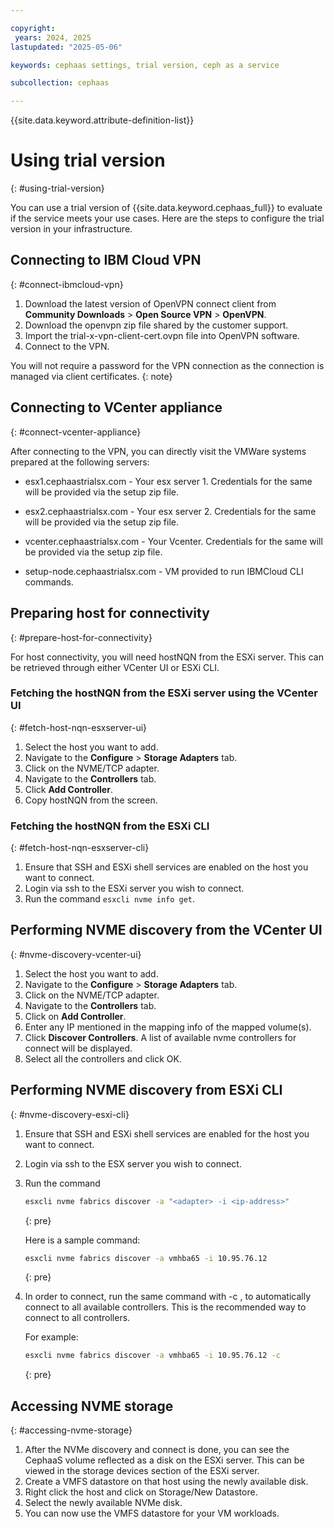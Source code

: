 ```yaml
---

copyright:
 years: 2024, 2025
lastupdated: "2025-05-06"

keywords: cephaas settings, trial version, ceph as a service

subcollection: cephaas

---
```


{{site.data.keyword.attribute-definition-list}}

# Using trial version
{: #using-trial-version}

You can use a trial version of {{site.data.keyword.cephaas_full}} to evaluate if the service meets your use cases. Here are the steps to configure the trial version in your infrastructure.

## Connecting to IBM Cloud VPN
{: #connect-ibmcloud-vpn}

1. Download the latest version of OpenVPN connect client from **Community Downloads** > **Open Source VPN** > **OpenVPN**.
2. Download the openvpn zip file shared by the customer support.
3. Import the trial-x-vpn-client-cert.ovpn file into OpenVPN software.
4. Connect to the VPN.
 
You will not require a password for the VPN connection as the connection is managed via client certificates.
{: note}

## Connecting to VCenter appliance
{: #connect-vcenter-appliance}

After connecting to the VPN, you can directly visit the VMWare systems prepared at the following servers:

- esx1.cephaastrialsx.com - Your esx server 1. Credentials for the same will be provided via the setup zip file.

- esx2.cephaastrialsx.com - Your esx server 2. Credentials for the same will be provided via the setup zip file.

- vcenter.cephaastrialsx.com - Your Vcenter. Credentials for the same will be provided via the setup zip file.

- setup-node.cephaastrialsx.com -  VM provided to run IBMCloud CLI commands.

## Preparing host for connectivity
{: #prepare-host-for-connectivity}

For host connectivity, you will need hostNQN from the ESXi server. This can be retrieved through either VCenter UI or ESXi CLI. 

### Fetching the hostNQN from the ESXi server using the VCenter UI
{: #fetch-host-nqn-esxserver-ui}

1. Select the host you want to add. 
2. Navigate to the **Configure** > **Storage Adapters** tab.
3. Click on the NVME/TCP adapter.
4. Navigate to the **Controllers** tab.
5. Click **Add Controller**.
6. Copy hostNQN from the screen.

### Fetching the hostNQN from the ESXi CLI
{: #fetch-host-nqn-esxserver-cli}

1. Ensure that SSH and ESXi shell services are enabled on the host you want to connect.
2. Login via ssh to the ESXi server you wish to connect.
3. Run the command `esxcli nvme info get`.

## Performing NVME discovery from the VCenter UI
{: #nvme-discovery-vcenter-ui}

1. Select the host you want to add.
2. Navigate to the **Configure** > **Storage Adapters** tab.
3. Click on the NVME/TCP adapter.
4. Navigate to the **Controllers** tab.
5. Click on **Add Controller**.
6. Enter any IP mentioned in the mapping info of the mapped volume(s).
7. Click **Discover Controllers**. A list of available nvme controllers for connect will be displayed.
8. Select all the controllers and click OK.

## Performing NVME discovery from ESXi CLI
{: #nvme-discovery-esxi-cli}

1. Ensure that SSH and ESXi shell services are enabled for the host you want to connect.
2. Login via ssh to the ESX server you wish to connect.
3. Run the command 

    ```sh
    esxcli nvme fabrics discover -a "<adapter> -i <ip-address>"
    ```
    {: pre}
     
    Here is a sample command:

    ```sh
    esxcli nvme fabrics discover -a vmhba65 -i 10.95.76.12
    ```
    {: pre}
     

4. In order to connect, run the same command with -c , to automatically connect to all available controllers. This is the recommended way to connect to all controllers. 

    For example:

    ```sh
    esxcli nvme fabrics discover -a vmhba65 -i 10.95.76.12 -c
    ```
    {: pre}

## Accessing NVME storage
{: #accessing-nvme-storage}

1. After the NVMe discovery and connect is done, you can see the CephaaS volume reflected as a disk on the ESXi server. This can be viewed in the storage devices section of the ESXi server. 
2. Create a VMFS datastore on that host using the newly available disk. 
3. Right click the host and click on Storage/New Datastore. 
4. Select the newly available NVMe disk.
5. You can now use the VMFS datastore for your VM workloads.

